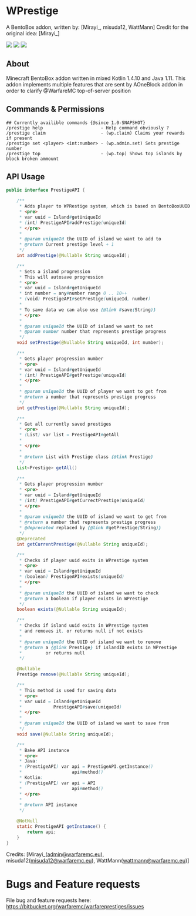 # WPrestige
A BentoBox addon, written by: [Mirayi_, misuda12, WattMann]
Credit for the original idea: [Mirayi_]

![](https://img.shields.io/badge/Compatibility-1.16-green?style=flat-square)
![](https://img.shields.io/badge/Java_version-1.11-blue?style=flat-square)
![](https://img.shields.io/badge/Dependencies-BentoBox,_PlaceholderAPI,_AOneBlock-red?style=flat-square)

## About
Minecraft BentoBox addon written in mixed Kotlin 1.4.10 and Java 1.11. This addon implements multiple features that are sent by AOneBlock addon in order to clarify @WarfareMC top-of-server position

## Commands & Permissions
```  
## Currently availible commands {@since 1.0-SNAPSHOT}
/prestige help                      - Help command obviously ?
/prestige claim                     - (wp.claim) Claims your rewards if present
/prestige set <player> <int:number> - (wp.admin.set) Sets prestige number
/prestige top                       - (wp.top) Shows top islands by block broken ammount
```

## API Usage
```JAVA
public interface PrestigeAPI {

    /**
     * Adds player to WPRestige system, which is based on BentoBoxUUID
     * <pre>
     * var uuid = Island#getUniqueId
     * (int) PrestigeAPI#addPrestige(uniqueId)
     * </pre>
     *
     * @param uniqueId the UUID of island we want to add to
     * @return Current prestige level + 1
     */
    int addPrestige(@Nullable String uniqueId);

    /**
     * Sets a island progression
     * This will autosave progression
     * <pre>
     * var uuid = Island#getUniqueId
     * int number = any#number range 0 .. 10++
     * (void) PrestigeAPI#setPrestige(uniqueId, number)
     *
     * To save data we can also use {@link #save(String)}
     * </pre>
     *
     * @param uniqueId the UUID of island we want to set
     * @param number number that represents prestige progress
     */
    void setPrestige(@Nullable String uniqueId, int number);

    /**
     * Gets player progression number
     * <pre>
     * var uuid = Island#getUniqueId
     * (int) PrestigeAPI#getPrestige(uniqueId)
     * </pre>
     *
     * @param uniqueId the UUID of player we want to get from
     * @return a number that represents prestige progress
     */
    int getPrestige(@Nullable String uniqueId);

    /**
     * Get all currently saved prestiges
     * <pre>
     * (List) var list = PrestigeAPI#getAll
     *
     * </pre>
     *
     * @return List with Prestige class {@link Prestige}
     */
    List<Prestige> getAll()
    
    /**
     * Gets player progression number
     * <pre>
     * var uuid = Island#getUniqueId
     * (int) PrestigeAPI#getCurrectPrestige(uniqueId)
     * </pre>
     *
     * @param uniqueId the UUID of island we want to get from
     * @return a number that represents prestige progress
     * @deprecated replaced by {@link #getPrestige(String)}
     */
    @Deprecated
    int getCurrentPrestige(@Nullable String uniqueId);

    /**
     * Checks if player uuid exits in WPrestige system
     * <pre>
     * var uuid = Island#getUniqueId
     * (boolean) PrestigeAPI#exists(uniqueId)
     * </pre>
     *
     * @param uniqueId the UUID of island we want to check
     * @return a boolean if player exists in WPrestige
     */
    boolean exists(@Nullable String uniqueId);

    /**
     * Checks if island uuid exits in WPrestige system
     * and removes it, or returns null if not exists
     *
     * @param uniqueId the UUID of island we want to remove
     * @return a {@link Prestige} if islandID exists in WPrestige
     *         or returns null
     */

    @Nullable
    Prestige remove(@Nullable String uniqueId);

    /**
     * This method is used for saving data
     * <pre>
     * var uuid = Island#getUniqueId
     *            PrestigeAPI#save(uniqueId)
     * </pre>
     *
     * @param uniqueId the UUID of island we want to save from
     */
    void save(@Nullable String uniqueId);

    /**
     * Bake API instance
     * <pre>
     * Java:
     * (PrestigeAPI) var api = PrestigeAPI.getInstance()
     *                   api#method()
     * Kotlin:
     * (PrestigeAPI) var api = API
     *                   api#method()
     * </pre>
     *
     * @return API instance
     */

    @NotNull
    static PrestigeAPI getInstance() {
        return api;
    }
}
```

Credits: [Mirayi_(admin@warfaremc.eu), misuda12(misuda12@warfaremc.eu), WattMann(wattmann@warfaremc.eu)]

Bugs and Feature requests
=========================
File bug and feature requests here: https://bitbucket.org/warfaremc/warfareprestiges/issues